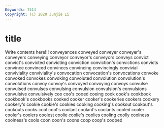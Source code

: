 ```yaml
---
Keywords: 7514
Copyright: (C) 2020 Junjie Li
---
```


# title

Write contents here!!!
conveyances 
conveyed 
conveyer 
conveyer's 
conveyers 
conveying 
conveyor
conveyor's 
conveyors 
conveys 
convict 
convict's 
convicted 
convicting 
conviction 
conviction's 
convictions
convicts 
convince 
convinced 
convinces 
convincing 
convincingly 
convivial 
conviviality 
conviviality's 
convocation
convocation's 
convocations 
convoke 
convoked 
convokes 
convoking 
convoluted 
convolution 
convolution's 
convolutions
convoy 
convoy's 
convoyed 
convoying 
convoys 
convulse 
convulsed 
convulses 
convulsing 
convulsion
convulsion's 
convulsions 
convulsive 
convulsively 
coo 
coo's 
cooed 
cooing 
cook 
cook's
cookbook 
cookbook's 
cookbooks 
cooked 
cooker 
cooker's 
cookeries 
cookers 
cookery 
cookery's
cookie 
cookie's 
cookies 
cooking 
cooking's 
cookout 
cookout's 
cookouts 
cooks 
cool
cool's 
coolant 
coolant's 
coolants 
cooled 
cooler 
cooler's 
coolers 
coolest 
coolie
coolie's 
coolies 
cooling 
coolly 
coolness 
coolness's 
cools 
coon 
coon's 
coons
coop 
coop's 
cooped 

